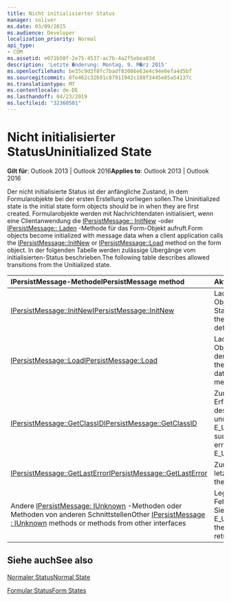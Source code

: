 ```yaml
---
title: Nicht initialisierter Status
manager: soliver
ms.date: 03/09/2015
ms.audience: Developer
localization_priority: Normal
api_type:
- COM
ms.assetid: e071b50f-2e75-4537-ac7b-4a2f5ebea83d
description: 'Letzte �nderung: Montag, 9. M�rz 2015'
ms.openlocfilehash: be35c9d3f8fc7badf83086e63e4c94e0efa4d5bf
ms.sourcegitcommit: 8fe462c32b91c87911942c188f3445e85a54137c
ms.translationtype: MT
ms.contentlocale: de-DE
ms.lasthandoff: 04/23/2019
ms.locfileid: "32360501"
---
```

# <a name="uninitialized-state"></a><span data-ttu-id="1ed03-103">Nicht initialisierter Status</span><span class="sxs-lookup"><span data-stu-id="1ed03-103">Uninitialized State</span></span>

  
  
<span data-ttu-id="1ed03-104">**Gilt für**: Outlook 2013 | Outlook 2016</span><span class="sxs-lookup"><span data-stu-id="1ed03-104">**Applies to**: Outlook 2013 | Outlook 2016</span></span> 
  
<span data-ttu-id="1ed03-105">Der nicht initialisierte Status ist der anfängliche Zustand, in dem Formularobjekte bei der ersten Erstellung vorliegen sollen.</span><span class="sxs-lookup"><span data-stu-id="1ed03-105">The Uninitialized state is the initial state form objects should be in when they are first created.</span></span> <span data-ttu-id="1ed03-106">Formularobjekte werden mit Nachrichtendaten initialisiert, wenn eine Clientanwendung die [IPersistMessage:: InitNew](ipersistmessage-initnew.md) -oder [IPersistMessage:: Laden](ipersistmessage-load.md) -Methode für das Form-Objekt aufruft.</span><span class="sxs-lookup"><span data-stu-id="1ed03-106">Form objects become initialized with message data when a client application calls the [IPersistMessage::InitNew](ipersistmessage-initnew.md) or [IPersistMessage::Load](ipersistmessage-load.md) method on the form object.</span></span> <span data-ttu-id="1ed03-107">In der folgenden Tabelle werden zulässige Übergänge vom initialisierten-Status beschrieben.</span><span class="sxs-lookup"><span data-stu-id="1ed03-107">The following table describes allowed transitions from the Unitialized state.</span></span> 
  
|<span data-ttu-id="1ed03-108">**IPersistMessage-Methode**</span><span class="sxs-lookup"><span data-stu-id="1ed03-108">**IPersistMessage method**</span></span>|<span data-ttu-id="1ed03-109">**Aktion**</span><span class="sxs-lookup"><span data-stu-id="1ed03-109">**Action**</span></span>|<span data-ttu-id="1ed03-110">**Neuer Status**</span><span class="sxs-lookup"><span data-stu-id="1ed03-110">**New state**</span></span>|
|:-----|:-----|:-----|
|[<span data-ttu-id="1ed03-111">IPersistMessage::InitNew</span><span class="sxs-lookup"><span data-stu-id="1ed03-111">IPersistMessage::InitNew</span></span>](ipersistmessage-initnew.md) <br/> |<span data-ttu-id="1ed03-112">Laden Sie das Form-Objekt mit Standarddaten.</span><span class="sxs-lookup"><span data-stu-id="1ed03-112">Load the form object with default data.</span></span>  <br/> |[<span data-ttu-id="1ed03-113">Normal</span><span class="sxs-lookup"><span data-stu-id="1ed03-113">Normal</span></span>](normal-state.md) <br/> |
|[<span data-ttu-id="1ed03-114">IPersistMessage::Load</span><span class="sxs-lookup"><span data-stu-id="1ed03-114">IPersistMessage::Load</span></span>](ipersistmessage-load.md) <br/> |<span data-ttu-id="1ed03-115">Laden Sie das Form-Objekt mit Daten aus der Zielnachricht.</span><span class="sxs-lookup"><span data-stu-id="1ed03-115">Load the form object with data from the target message.</span></span>  <br/> |<span data-ttu-id="1ed03-116">Normal</span><span class="sxs-lookup"><span data-stu-id="1ed03-116">Normal</span></span>  <br/> |
|[<span data-ttu-id="1ed03-117">IPersistMessage::GetClassID</span><span class="sxs-lookup"><span data-stu-id="1ed03-117">IPersistMessage::GetClassID</span></span>](ipersistmessage-getclassid.md) <br/> |<span data-ttu-id="1ed03-118">Zurückgeben des Erfolgs oder Festlegen des letzten Fehlers auf und Zurückgeben von E_UNEXPECTED.</span><span class="sxs-lookup"><span data-stu-id="1ed03-118">Return success, or set the last error to and return E_UNEXPECTED.</span></span>  <br/> |<span data-ttu-id="1ed03-119">Initialisierten</span><span class="sxs-lookup"><span data-stu-id="1ed03-119">Uninitialized</span></span>  <br/> |
|[<span data-ttu-id="1ed03-120">IPersistMessage::GetLastError</span><span class="sxs-lookup"><span data-stu-id="1ed03-120">IPersistMessage::GetLastError</span></span>](ipersistmessage-getlasterror.md) <br/> |<span data-ttu-id="1ed03-121">Zurückgeben des letzten Fehlers.</span><span class="sxs-lookup"><span data-stu-id="1ed03-121">Return the last error.</span></span>  <br/> |<span data-ttu-id="1ed03-122">Initialisierten</span><span class="sxs-lookup"><span data-stu-id="1ed03-122">Uninitialized</span></span>  <br/> |
|<span data-ttu-id="1ed03-123">Andere [IPersistMessage: IUnknown](ipersistmessageiunknown.md) -Methoden oder Methoden von anderen Schnittstellen</span><span class="sxs-lookup"><span data-stu-id="1ed03-123">Other [IPersistMessage : IUnknown](ipersistmessageiunknown.md) methods or methods from other interfaces</span></span>  <br/> |<span data-ttu-id="1ed03-124">Legen Sie den letzten Fehler an und geben Sie E_UNEXPECTED.</span><span class="sxs-lookup"><span data-stu-id="1ed03-124">Set the last error to and return E_UNEXPECTED.</span></span>  <br/> |<span data-ttu-id="1ed03-125">Initialisierten</span><span class="sxs-lookup"><span data-stu-id="1ed03-125">Uninitialized</span></span>  <br/> |
   
## <a name="see-also"></a><span data-ttu-id="1ed03-126">Siehe auch</span><span class="sxs-lookup"><span data-stu-id="1ed03-126">See also</span></span>



[<span data-ttu-id="1ed03-127">Normaler Status</span><span class="sxs-lookup"><span data-stu-id="1ed03-127">Normal State</span></span>](normal-state.md)
  
[<span data-ttu-id="1ed03-128">Formular Status</span><span class="sxs-lookup"><span data-stu-id="1ed03-128">Form States</span></span>](form-states.md)

